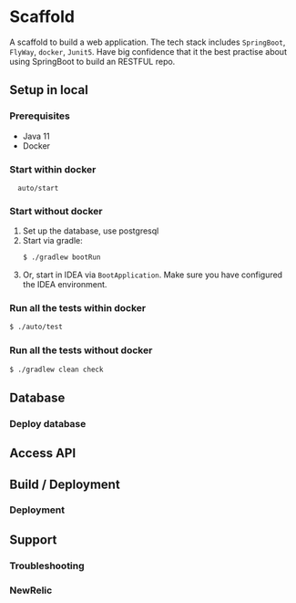 # Scaffold
A scaffold to build a web application. The tech stack includes `SpringBoot`, `FlyWay`, `docker`, `Junit5`.
Have big confidence that it the best practise about using SpringBoot to build an RESTFUL repo.

## Setup in local

### Prerequisites

- Java 11
- Docker

### Start within docker

```shell script
  auto/start
```

### Start without docker

1. Set up the database, use postgresql
2. Start via gradle:
    ```bash
    $ ./gradlew bootRun
    ```
3. Or, start in IDEA via `BootApplication`. Make sure you have configured the IDEA environment.

### Run all the tests within docker

```bash
$ ./auto/test
```

### Run all the tests without docker

```bash
$ ./gradlew clean check
```

## Database

### Deploy database

## Access API

## Build / Deployment

### Deployment

## Support

### Troubleshooting

### NewRelic
